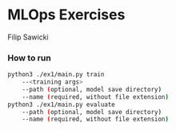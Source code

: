 # MLOps Exercises
Filip Sawicki


### How to run
```bash
python3 ./ex1/main.py train
    --<training args>
    --path (optional, model save directory)
    --name (required, without file extension)
python3 ./ex1/main.py evaluate
    --path (optional, model save directory)
    --name (required, without file extension)
```